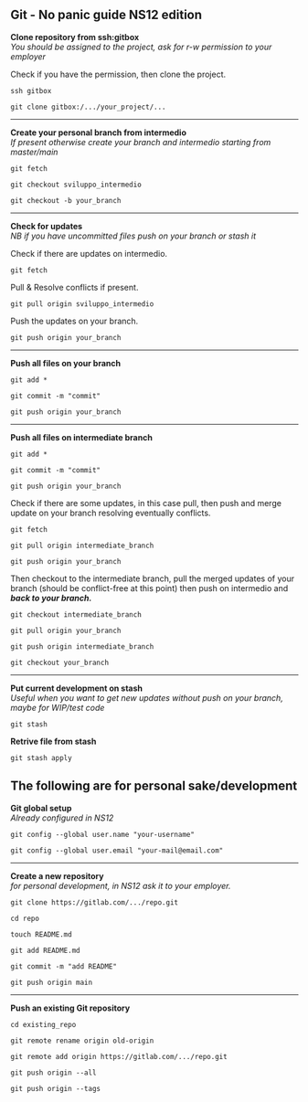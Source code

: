 

  
  

## Git - No panic guide NS12 edition

 
**Clone repository from ssh:gitbox**                               
*You should be assigned to the project, ask for r-w permission to your employer*

Check if you have the permission, then clone the project.
````
ssh gitbox

git clone gitbox:/.../your_project/...
````
----

**Create your personal branch from intermedio**                            
*If present otherwise create your branch and intermedio starting from master/main*

  
````
git fetch

git checkout sviluppo_intermedio

git checkout -b your_branch

````
----

**Check for updates**                                               
*NB if you have uncommitted files push on your branch or stash it*


Check if there are updates on intermedio.
````
git fetch 
````
Pull & Resolve conflicts if present.
````
git pull origin sviluppo_intermedio
````
Push the updates on your branch.
````
git push origin your_branch
  ````

----
  

**Push all files on your branch**
````
git add *

git commit -m "commit"

git push origin your_branch
````

----
  

**Push all files on intermediate branch**

````
git add *

git commit -m "commit"

git push origin your_branch
````
Check if there are some updates, in this case pull, then push and merge update on your branch resolving eventually conflicts.
````
git fetch

git pull origin intermediate_branch

git push origin your_branch
````
Then checkout to the intermediate branch, pull the merged updates of your branch (should be conflict-free at this point) then push on intermedio and ***back to your branch.***
````
git checkout intermediate_branch 

git pull origin your_branch 

git push origin intermediate_branch 

git checkout your_branch
 ````

----

  

**Put current development on stash**  
*Useful when you want to get new updates without push on your branch, maybe for WIP/test code*
<br>
````
git stash
````
 
**Retrive file from stash**

  ````
  git stash apply
````


  

  

## The following are for personal sake/development

**Git global setup**  
*Already configured in NS12*
````
git config --global user.name "your-username"

git config --global user.email "your-mail@email.com"
````
  
----

  

**Create a new repository**  
*for personal development, in NS12 ask it to your employer.*
<br>
````
git clone https://gitlab.com/.../repo.git

cd repo

touch README.md

git add README.md

git commit -m "add README"

git push origin main

````

----

  

**Push an existing Git repository**
````
cd existing_repo

git remote rename origin old-origin

git remote add origin https://gitlab.com/.../repo.git

git push origin --all

git push origin --tags
````
